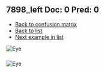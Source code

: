 ## 7898_left Doc: 0 Pred: 0
- [Back to confusion matrix](https://github.com/juliandewit/kaggle_retinopathy/blob/master/matrix.md)
- [Back to list](https://github.com/juliandewit/kaggle_retinopathy/blob/master/lists/00/list.md)
- [Next example in list](https://github.com/juliandewit/kaggle_retinopathy/blob/master/lists/00/78/7899_left.md)

![Eye](https://retinopaty.blob.core.windows.net/size1024/7898_left_0.jpeg)

### 

![Eye]()
